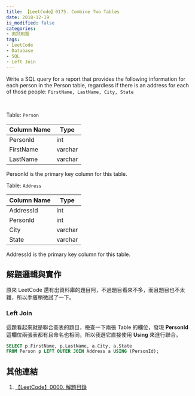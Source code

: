 ```yaml
---
title: 【LeetCode】0175. Combine Two Tables
date: 2018-12-19
is_modified: false
categories:
- 面試刷題
tags:
- LeetCode
- Database
- SQL
- Left Join
--- 
```


Write a SQL query for a report that provides the following information for each person in the Person table, regardless if there is an address for each of those people:
`FirstName, LastName, City, State`

<!--more-->
<br class="big">

Table:  `Person`

| Column Name | Type     |
|----------------- |--------- |
| PersonId     | int     |
| FirstName       | varchar  |
| LastName        | varchar  |

PersonId is the primary key column for this table.
<br class="big">

Table:  `Address`

| Column Name | Type     |
|----------------- |--------- |
| AddressId        | int          |
| PersonId          | int          |
| City                  | varchar  |
| State                | varchar  |

AddressId is the primary key column for this table.



## 解題邏輯與實作

原來 LeetCode 還有出資料庫的題目阿，不過題目看來不多，而且題目也不太難，所以手癢稍微試了一下。


### Left Join
這題看起來就是聯合查表的題目，檢查一下兩張 Table 的欄位，發現 **PersonId** 這欄位兩張表都有且命名也相同，所以我選它直接使用 **Using** 來進行聯合。

```sql
SELECT p.FirstName, p.LastName, a.City, a.State 
FROM Person p LEFT OUTER JOIN Address a USING (PersonId);
```



## 其他連結
1. [【LeetCode】0000. 解題目錄](/LeetCode-0000-Contents/)